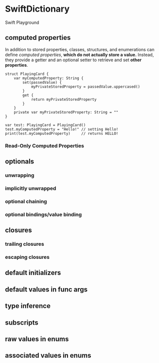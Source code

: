 # SwiftDictionary
Swift Playground

## computed properties
In addition to stored properties, classes, structures, and enumerations can define _computed properties_, **which do not actually store a value.** Instead, they provide a getter and an optional setter to retrieve and set **other properties**.
```
struct PlayingCard {
    var myComputedProperty: String {
        set(passedValue) {
            myPrivateStoredProperty = passedValue.uppercased()
        }
        get {
            return myPrivateStoredProperty
        }
    }
    private var myPrivateStoredProperty: String = ""
}

var test: PlayingCard = PlayingCard()
test.myComputedProperty = "Hello!" // setting Hello!
print(test.myComputedProperty)     // returns HELLO!
```

### Read-Only Computed Properties


## optionals

### unwrapping 

### implicitly unwrapped

### optional chaining

### optional bindings/value binding

## closures

### trailing closures

### escaping closures

## default initializers 



## default values in func args

## type inference

## subscripts

## raw values in enums

## associated values in enums
